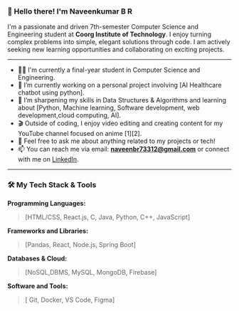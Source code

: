 ### 👋 Hello there! I'm Naveenkumar B R

I'm a passionate and driven 7th-semester Computer Science and Engineering student at **Coorg Institute of Technology**. I enjoy turning complex problems into simple, elegant solutions through code. I am actively seeking new learning opportunities and collaborating on exciting projects.

---

*   👨‍🎓 I'm currently a final-year student in Computer Science and Engineering.
*   🔭 I’m currently working on a personal project involving [AI Healthcare chatbot using python].
*   🌱 I’m sharpening my skills in Data Structures & Algorithms and learning about [Python, Machine learning, Software development, web development,cloud computing, AI].
*   🎬 Outside of coding, I enjoy video editing and creating content for my YouTube channel focused on anime [1][2].
*   💬 Feel free to ask me about anything related to my projects or tech!
*   📫 You can reach me via email: **naveenbr73312@gmail.com** or connect with me on [LinkedIn](https://www.linkedin.com/in/naveenkumar-b-r-287207263?utm_source=share&utm_campaign=share_via&utm_content=profile&utm_medium=android_app).

---

### 🛠️ My Tech Stack & Tools

**Programming Languages:**
> [HTML/CSS, React.js, C, Java, Python, C++, JavaScript]

**Frameworks and Libraries:**
> [Pandas, React, Node.js, Spring Boot]

**Databases & Cloud:**
> [NoSQL,DBMS, MySQL, MongoDB, Firebase]

**Software and Tools:**
> [ Git, Docker, VS Code, Figma]
